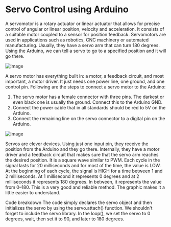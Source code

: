 # Servo Control using Arduino
A servomotor is a rotary actuator or linear actuator that allows for precise control of angular or linear position, velocity and acceleration. It consists of a suitable motor coupled to a sensor for position feedback. Servomotors are used in applications such as robotics, CNC machinery or automated manufacturing. Usually, they have a servo arm that can turn 180 degrees. Using the Arduino, we can tell a servo to go to a specified position and it will go there.

![image](https://user-images.githubusercontent.com/92664692/138485050-664a8ee7-cfea-4ef2-94c6-cb95c3a79a08.png)

A servo motor has everything built in: a motor, a feedback circuit, and most important, a motor driver. It just needs one power line, one ground, and one control pin.
Following are the steps to connect a servo motor to the Arduino:
1. The servo motor has a female connector with three pins. The darkest or even black one is usually the ground. Connect this to the Arduino GND.
2. Connect the power cable that in all standards should be red to 5V on the Arduino.
3. Connect the remaining line on the servo connector to a digital pin on the Arduino.

![image](https://user-images.githubusercontent.com/92664692/138492751-d2eb7182-fae3-4610-843b-d8e685dfe720.png)

Servos are clever devices. Using just one input pin, they receive the position from the Arduino and they go there. Internally, they have a motor driver and a feedback circuit that makes sure that the servo arm reaches the desired position. It is a square wave similar to PWM. Each cycle in the signal lasts for 20 milliseconds and for most of the time, the value is LOW. At the beginning of each cycle, the signal is HIGH for a time between 1 and 2 milliseconds. At 1 millisecond it represents 0 degrees and at 2 milliseconds it represents 180 degrees. In between, it represents the value from 0–180. This is a very good and reliable method. The graphic makes it a little easier to understand.

Code breakdown
The code simply declares the servo object and then initializes the servo by using the servo.attach() function. We shouldn't forget to include the servo library. In the loop(), we set the servo to 0 degrees, wait, then set it to 90, and later to 180 degrees.
